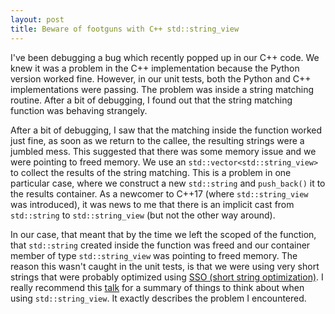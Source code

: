 ```yaml
---
layout: post
title: Beware of footguns with C++ std::string_view
---
```

I've been debugging a bug which recently popped up in our C++ code. We knew it was a problem in the C++ implementation because the Python version worked fine. However, in our unit tests, both the Python and C++ implementations were passing. The problem was inside a string matching routine. After a bit of debugging, I found out that the string matching function was behaving strangely. 

After a bit of debugging, I saw that the matching inside the function worked just fine, as soon as we return to the callee, the resulting strings were a jumbled mess. This suggested that there was some memory issue and we were pointing to freed memory. We use an `std::vector<std::string_view>` to collect the results of the string matching. This is a problem in one particular case, where we construct a new `std::string` and `push_back()` it to the results container. As a newcomer to C++17 (where `std::string_view` was introduced), it was news to me that there is an implicit cast from `std::string` to `std::string_view` (but not the other way around). 

In our case, that meant that by the time we left the scoped of the function, that `std::string` created inside the function was freed and our container member of type `std::string_view` was pointing to freed memory. The reason this wasn't caught in the unit tests, is that we were using very short strings that were probably optimized using [SSO (short string optimization)](https://vorbrodt.blog/2019/03/30/sso-of-stdstring/). I really recommend this [talk](https://github.com/CppCon/CppCon2018/blob/master/Presentations/enough_string_view_to_hang_ourselves/enough_string_view_to_hang_ourselves__victor_ciura__cppcon_2018.pdf) for a summary of things to think about when using `std::string_view`. It exactly describes the problem I encountered.
